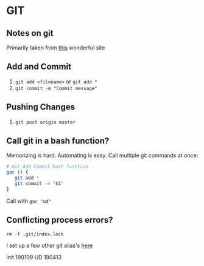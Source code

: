 GIT
=======

Notes on git
---------
Primarily taken from [this](http://rogerdudler.github.io/git-guide/) wonderful site 


Add and Commit
---------
1. `git add <filename>` or `git add *`
2. `git commit -m "Commit message"`


Pushing Changes
---------
1. `git push origin master`


Call git in a bash function? 
---------
Memorizing is hard. Automating is easy. Call multiple git commands at once:

```bash
# Git Add Commit bash function
gac () {
   git add *
   git commit -m "$1"
}
```

Call with `gac "ud"`  



Conflicting process errors?
---------
`rm -f .git/index.lock`



I set up a few other git alias's [here](github.com)



init 190109
UD   190413